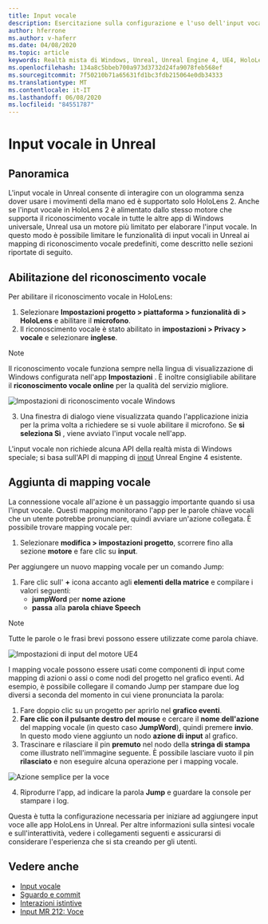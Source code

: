 ```yaml
---
title: Input vocale
description: Esercitazione sulla configurazione e l'uso dell'input vocale in HoloLens 2 e Unreal Engine
author: hferrone
ms.author: v-haferr
ms.date: 04/08/2020
ms.topic: article
keywords: Realtà mista di Windows, Unreal, Unreal Engine 4, UE4, HoloLens 2, Voice, input vocale, riconoscimento vocale, realtà mista, sviluppo, funzionalità, documentazione, guide, ologrammi, sviluppo di giochi
ms.openlocfilehash: 134a8c5bbeb700a973d3732d24fa9078feb568ef
ms.sourcegitcommit: 7f50210b71a65631fd1bc3fdb215064e0db34333
ms.translationtype: MT
ms.contentlocale: it-IT
ms.lasthandoff: 06/08/2020
ms.locfileid: "84551787"
---
```

# <a name="voice-input-in-unreal"></a>Input vocale in Unreal

## <a name="overview"></a>Panoramica
L'input vocale in Unreal consente di interagire con un ologramma senza dover usare i movimenti della mano ed è supportato solo HoloLens 2. Anche se l'input vocale in HoloLens 2 è alimentato dallo stesso motore che supporta il riconoscimento vocale in tutte le altre app di Windows universale, Unreal usa un motore più limitato per elaborare l'input vocale. In questo modo è possibile limitare le funzionalità di input vocali in Unreal ai mapping di riconoscimento vocale predefiniti, come descritto nelle sezioni riportate di seguito. 

## <a name="enabling-speech-recognition"></a>Abilitazione del riconoscimento vocale

Per abilitare il riconoscimento vocale in HoloLens:
1. Selezionare **Impostazioni progetto > piattaforma > funzionalità di > HoloLens** e abilitare il **microfono**. 
2. Il riconoscimento vocale è stato abilitato in **impostazioni > Privacy > vocale** e selezionare **inglese**.

> [!NOTE]
> Il riconoscimento vocale funziona sempre nella lingua di visualizzazione di Windows configurata nell'app **Impostazioni** . È inoltre consigliabile abilitare il **riconoscimento vocale online** per la qualità del servizio migliore.

![Impostazioni di riconoscimento vocale Windows](images/unreal/speech-recognition-settings.png)

3. Una finestra di dialogo viene visualizzata quando l'applicazione inizia per la prima volta a richiedere se si vuole abilitare il microfono. Se **si seleziona Sì** , viene avviato l'input vocale nell'app.

L'input vocale non richiede alcuna API della realtà mista di Windows speciale; si basa sull'API di mapping di [input](https://docs.unrealengine.com/Gameplay/Input/index.html) Unreal Engine 4 esistente. 

## <a name="adding-speech-mappings"></a>Aggiunta di mapping vocale
La connessione vocale all'azione è un passaggio importante quando si usa l'input vocale. Questi mapping monitorano l'app per le parole chiave vocali che un utente potrebbe pronunciare, quindi avviare un'azione collegata. È possibile trovare mapping vocale per:
1. Selezionare **modifica > impostazioni progetto**, scorrere fino alla sezione **motore** e fare clic su **input**.

Per aggiungere un nuovo mapping vocale per un comando Jump:
1. Fare clic sull' **+** icona accanto agli **elementi della matrice** e compilare i valori seguenti:
    * **jumpWord** per **nome azione**
    * **passa** alla **parola chiave Speech**

> [!NOTE]
> Tutte le parole o le frasi brevi possono essere utilizzate come parola chiave. 

![Impostazioni di input del motore UE4](images/unreal/engine-input.png)

I mapping vocale possono essere usati come componenti di input come mapping di azioni o assi o come nodi del progetto nel grafico eventi. Ad esempio, è possibile collegare il comando Jump per stampare due log diversi a seconda del momento in cui viene pronunciata la parola:

1. Fare doppio clic su un progetto per aprirlo nel **grafico eventi**.
2. **Fare clic con il pulsante destro del mouse** e cercare il **nome dell'azione** del mapping vocale (in questo caso **JumpWord**), quindi premere **invio**. In questo modo viene aggiunto un nodo **azione di input** al grafico.
3. Trascinare e rilasciare il pin **premuto** nel nodo della **stringa di stampa** come illustrato nell'immagine seguente. È possibile lasciare vuoto il pin **rilasciato** e non eseguire alcuna operazione per i mapping vocale.
 
![Azione semplice per la voce](images/unreal/voice-input-img-03.png)

4. Riprodurre l'app, ad indicare la parola **Jump** e guardare la console per stampare i log.

Questa è tutta la configurazione necessaria per iniziare ad aggiungere input voce alle app HoloLens in Unreal. Per altre informazioni sulla sintesi vocale e sull'interattività, vedere i collegamenti seguenti e assicurarsi di considerare l'esperienza che si sta creando per gli utenti.

## <a name="see-also"></a>Vedere anche
* [Input vocale](voice-input.md)
* [Sguardo e commit](gaze-and-commit.md)
* [Interazioni istintive](interaction-fundamentals.md)
* [Input MR 212: Voce](holograms-212.md)

